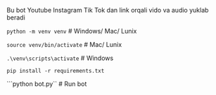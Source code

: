 Bu bot Youtube Instagram Tik Tok dan link orqali vido va audio yuklab beradi


```python -m venv venv```  # Windows/ Mac/ Lunix


```source venv/bin/activate```   # Mac/ Lunix



```.\venv\scripts\activate```    # Windows



```pip install -r requirements.txt```



```python bot.py``  # Run bot

